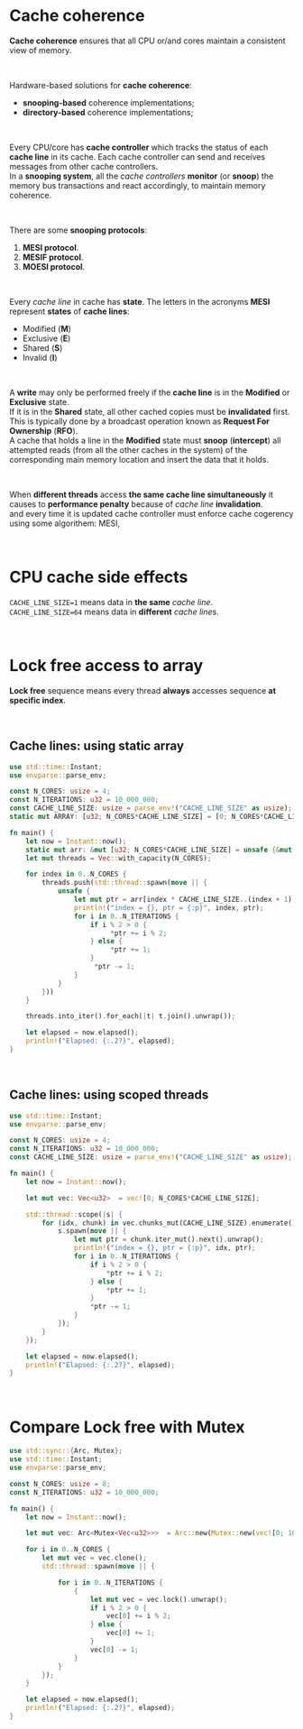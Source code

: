 # Cache coherence
**Cache coherence** ensures that all CPU or/and cores maintain a consistent view of memory.<br>

<br>

Hardware-based solutions for **cache coherence**:
- **snooping-based** coherence implementations;
- **directory-based** coherence implementations;

<br>

Every CPU/core has **cache controller** which tracks the status of each **cache line** in its cache. Each cache controller can send and receives messages from other cache controllers.<br>
In a **snooping system**, all the _cache controllers_ **monitor** (or **snoop**) the memory bus transactions and react accordingly, to maintain memory coherence.<br>

<br>

There are some **snooping protocols**:
1. **MESI protocol**.
2. **MESIF protocol**.
2. **MOESI protocol**.

<br>

Every _cache line_ in cache has **state**. The letters in the acronyms **MESI** represent **states** of **cache lines**:
- Modified (**M**)
- Exclusive (**E**)
- Shared (**S**)
- Invalid (**I**)

<br>

A **write** may only be performed freely if the **cache line** is in the **Modified** or **Exclusive** state.<br>
If it is in the **Shared** state, all other cached copies must be **invalidated** first. This is typically done by a broadcast operation known as **Request For Ownership** (**RFO**).<br>
A cache that holds a line in the **Modified** state must **snoop** (**intercept**) all attempted reads (from all the other caches in the system) of the corresponding main memory location and insert the data that it holds.<br>

<br>

When **different threads** access **the same cache line simultaneously** it causes to **performance penalty** because of _cache line_ **invalidation**.<br>
 and every time it is updated cache controller must enforce cache cogerency using some algorithem: MESI,

<br>

# CPU cache side effects
`CACHE_LINE_SIZE=1` means data in **the same** _cache line_.<br>
`CACHE_LINE_SIZE=64` means data in **different** *cache line*s.<br>

<br>

# Lock free access to array
**Lock free** sequence means every thread **always** accesses sequence **at specific index**.<br>

<br>

## Cache lines: using static array
```rust
use std::time::Instant;
use envparse::parse_env;

const N_CORES: usize = 4;
const N_ITERATIONS: u32 = 10_000_000;
const CACHE_LINE_SIZE: usize = parse_env!("CACHE_LINE_SIZE" as usize);
static mut ARRAY: [u32; N_CORES*CACHE_LINE_SIZE] = [0; N_CORES*CACHE_LINE_SIZE];

fn main() {
    let now = Instant::now();
    static mut arr: &mut [u32; N_CORES*CACHE_LINE_SIZE] = unsafe {&mut ARRAY};
    let mut threads = Vec::with_capacity(N_CORES);

    for index in 0..N_CORES {
        threads.push(std::thread::spawn(move || {
            unsafe {
                let mut ptr = arr[index * CACHE_LINE_SIZE..(index + 1) * CACHE_LINE_SIZE].as_mut_ptr();
                println!("index = {}, ptr = {:p}", index, ptr);
                for i in 0..N_ITERATIONS {
                    if i % 2 > 0 {
                         *ptr += i % 2;
                    } else {
                         *ptr += 1;
                    }
                     *ptr -= 1;
                }
            }
        }))
    }

    threads.into_iter().for_each(|t| t.join().unwrap());

    let elapsed = now.elapsed();
    println!("Elapsed: {:.2?}", elapsed);
}
```

<br>

## Cache lines: using scoped threads
```rust
use std::time::Instant;
use envparse::parse_env;

const N_CORES: usize = 4;
const N_ITERATIONS: u32 = 10_000_000;
const CACHE_LINE_SIZE: usize = parse_env!("CACHE_LINE_SIZE" as usize);

fn main() {
    let now = Instant::now();

    let mut vec: Vec<u32>  = vec![0; N_CORES*CACHE_LINE_SIZE];

    std::thread::scope(|s| {
        for (idx, chunk) in vec.chunks_mut(CACHE_LINE_SIZE).enumerate() {
            s.spawn(move || {
                let mut ptr = chunk.iter_mut().next().unwrap();
                println!("index = {}, ptr = {:p}", idx, ptr);
                for i in 0..N_ITERATIONS {
                    if i % 2 > 0 {
                        *ptr += i % 2;
                    } else {
                        *ptr += 1;
                    }
                    *ptr -= 1;
                }
            });
        }
    });

    let elapsed = now.elapsed();
    println!("Elapsed: {:.2?}", elapsed);
}
```

<br>

# Compare Lock free with Mutex
```rust
use std::sync::{Arc, Mutex};
use std::time::Instant;
use envparse::parse_env;

const N_CORES: usize = 8;
const N_ITERATIONS: u32 = 10_000_000;

fn main() {
    let now = Instant::now();

    let mut vec: Arc<Mutex<Vec<u32>>>  = Arc::new(Mutex::new(vec![0; 100]));

    for i in 0..N_CORES {
        let mut vec = vec.clone();
        std::thread::spawn(move || {

            for i in 0..N_ITERATIONS {
                {
                    let mut vec = vec.lock().unwrap();
                    if i % 2 > 0 {
                        vec[0] += i % 2;
                    } else {
                        vec[0] += 1;
                    }
                    vec[0] -= 1;
                }
            }
        });
    }

    let elapsed = now.elapsed();
    println!("Elapsed: {:.2?}", elapsed);
}
```